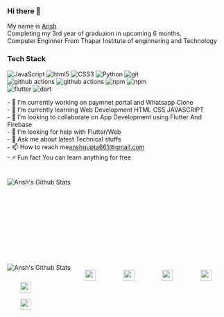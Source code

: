 ### Hi there 👋
My name is [Ansh](https://sites.google.com/view/anshgupta)<br> 
Completing my 3rd year of graduaion in upcoming 6 months.<br>
Computer Enginner From Thapar Institute of enginnering and Technology


### Tech Stack
<p style="margin-right:10px;width:70%">
  <img alt="JavaScript" src="https://img.shields.io/badge/-JavaScript-46a2f1?logo=javascript&logoColor=white" />
  <img alt="html5" src="https://img.shields.io/badge/-HTML5-E34F26?logo=html5&logoColor=white" />
  <img alt="CSS3" src="https://img.shields.io/badge/-CSS3-1572B6?logo=CSS3&logoColor=white" />
  <img alt="Python" src="https://img.shields.io/badge/-python-306998?logo=python&logoColor=white" />
  <img alt="git" src="https://img.shields.io/badge/-Git-F05032?logo=git&logoColor=white" />
  <img alt="github actions" src="https://img.shields.io/badge/-Github-gray?logo=github&logoColor=white" />
  <img alt="github actions" src="https://img.shields.io/badge/-Github_Actions-2088FF?logo=github-actions&logoColor=white" />
  <img alt="npm" src="https://img.shields.io/badge/-NPM-CB3837?logo=npm&logoColor=white" />
  <img alt="npm" src="https://img.shields.io/badge/-pip-CB3837?logo=python&logoColor=white" />
  <img alt="flutter" src="https://img.shields.io/badge/-flutter-02569B?logo=Flutter&logoColor=white" />
  <img alt="dart" src="https://img.shields.io/badge/-dart-0175C2?logo=DART&logoColor=white" />
  
 
</p>
- 🔭 I’m currently working on paymnet portal and Whatsapp Clone<br>
- 🌱 I’m currently learning Web Development HTML CSS JAVASCRIPT<br>
- 👯 I’m looking to collaborate on App Development using Flutter And Firebase<br>
- 🤔 I’m looking for help with Flutter/Web <br>
- 💬 Ask me about latest Technical stuffs<br>
- 📫 How to reach me<a href="https://mail.google.com/mail/u/0/#inbox">anshgupta661@gmail.com</a><br>
- ⚡ Fun fact You can learn anything for free<br>
<br><br>
<div style="margin-bottom: 10px;">
<img src="https://github-readme-stats.vercel.app/api?username=PROFESSORRQ&show_icons=true&theme=merko)" alt="Ansh's Github Stats" align="left"></div><br><br><br><br><br><br><br><br><br><br>
<br> 
<img src="https://github-readme-stats.vercel.app/api/top-langs/?username=PROFESSORRQ" alt="Ansh's Github Stats" align="left">
<div style="margin-bottom: 10px;"></div>  

<a href="https://www.linkedin.com/in/ansh-gupta661/" style="margin: 30px"
      ><img src="https://simpleicons.org/icons/linkedin.svg" alt="" width="25"
    /></a>
    <a
      href="https://www.facebook.com/ansh.gupta.3998"
      target="_blank"
      rel="noopener noreferrer"
      style="margin: 30px"
    ><img src="https://simpleicons.org/icons/facebook.svg" alt="" width="25"></a>
    <a
      href="https://twitter.com/AGupta661"
      target="_blank"
      rel="noopener noreferrer"
      style="margin: 30px"
    ><img src="https://simpleicons.org/icons/twitter.svg" alt="" width="25"></a>
    <a
      href="https://www.instagram.com/__a_n_s_h_gupta/"
      target="_blank"
      rel="noopener noreferrer"
      style="margin: 30px"
    ><img src="https://simpleicons.org/icons/instagram.svg" alt="" width="25"></a>
    <a
      href="https://github.com/PROFESSORRQ/ARZI-PROGRESS"
      target="_blank"
      rel="noopener noreferrer"
      style="margin: 30px"
    ><img src="https://simpleicons.org/icons/github.svg" alt="" width="25"></a>
  </body>
  <a href=""></a>
  <a
      href="https://www.hackerrank.com/agupta2_be18"
      target="_blank"
      rel="noopener noreferrer"
      style="margin: 30px"
    ><img src="https://simpleicons.org/icons/hackerrank.svg" alt="" width="25"></a>
